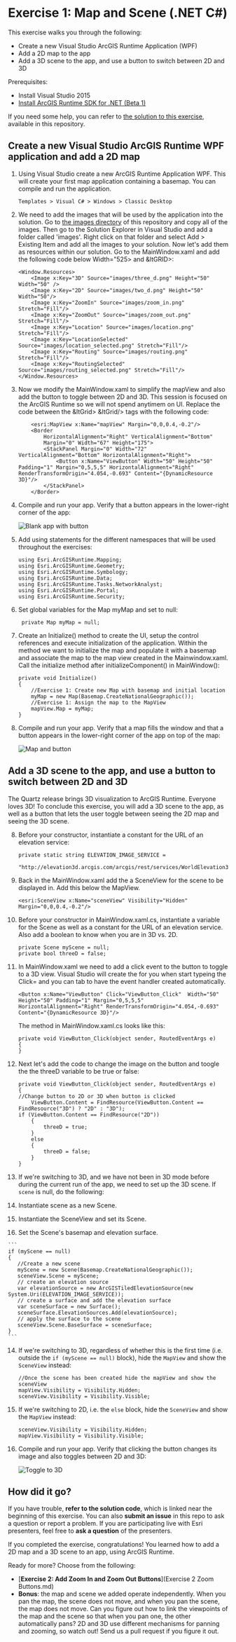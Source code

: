 # Exercise 1: Map and Scene (.NET C#)

This exercise walks you through the following:

- Create a new Visual Studio ArcGIS Runtime Application (WPF)
- Add a 2D map to the app
- Add a 3D scene to the app, and use a button to switch between 2D and 3D

Prerequisites:

- Install Visual Studio 2015 
- [Install ArcGIS Runtime SDK for .NET (Beta 1)](https://developers.arcgis.com/net/quartz/])

If you need some help, you can refer to [the solution to this exercise](../../solutions/dotNETWPF/Ex1_MapAndScene), available in this repository.

## Create a new Visual Studio ArcGIS Runtime WPF application and add a 2D map
1. Using Visual Studio create a new ArcGIS Runtime Application WPF.  This will create your first map application containing a basemap.  You can compile and run the application.
    
	```
	Templates > Visual C# > Windows > Classic Desktop
    ```

2. We need to add the images that will be used by the application into the solution.  Go to [the images directory](../../images) of this repository and copy all of the images.  Then go to the Solution Explorer in Visual Studio and add a folder called 'images'.  Right click on that folder and select Add > Existing Item and add all the images to your solution.  Now let's add them as resources within our solution.  Go to the MainWindow.xaml and add the following code below Width="525> and &ltGRID>:
    
    ```
    <Window.Resources>
        <Image x:Key="3D" Source="images/three_d.png" Height="50" Width="50" />
        <Image x:Key="2D" Source="images/two_d.png" Height="50" Width="50"/>
        <Image x:Key="ZoomIn" Source="images/zoom_in.png" Stretch="Fill"/>
        <Image x:Key="ZoomOut" Source="images/zoom_out.png" Stretch="Fill"/>
        <Image x:Key="Location" Source="images/location.png" Stretch="Fill"/>
        <Image x:Key="LocationSelected" Source="images/location_selected.png" Stretch="Fill"/>
        <Image x:Key="Routing" Source="images/routing.png" Stretch="Fill"/>
        <Image x:Key="RoutingSelected" Source="images/routing_selected.png" Stretch="Fill"/>
    </Window.Resources>
    ```
3. Now we modify the MainWindow.xaml to simplify the mapView and also add the button to toggle between 2D and 3D.  This session is focused on the ArcGIS Runtime so we will not spend anytimem on UI.  Replace the code between the &ltGrid> &ltGrid/> tags with the following code:

    ```
        <esri:MapView x:Name="mapView" Margin="0,0,0.4,-0.2"/>
        <Border
            HorizontalAlignment="Right" VerticalAlignment="Bottom"
            Margin="0" Width="67" Height="175">
            <StackPanel Margin="0" Width="72" VerticalAlignment="Bottom" HorizontalAlignment="Right">
                <Button x:Name="ViewButton" Width="50" Height="50" Padding="1" Margin="0,5,5,5" HorizontalAlignment="Right" RenderTransformOrigin="4.054,-0.693" Content="{DynamicResource 3D}"/>
            </StackPanel>
        </Border>
    ```
4. Compile and run your app. Verify that a button appears in the lower-right corner of the app:

    ![Blank app with button](01-blank-app-with-button.PNG)
    
5. Add using statements for the different namespaces that will be used throughout the exercises:

    ```
   using Esri.ArcGISRuntime.Mapping;
   using Esri.ArcGISRuntime.Geometry;
   using Esri.ArcGISRuntime.Symbology;
   using Esri.ArcGISRuntime.Data;
   using Esri.ArcGISRuntime.Tasks.NetworkAnalyst;
   using Esri.ArcGISRuntime.Portal;
   using Esri.ArcGISRuntime.Security;
    ```
    
6. Set global variables for the Map myMap and set to null:

    ```
     private Map myMap = null;
    ```
    
6. Create an Initialize() method to create the UI, setup the control references and execute initialization of the application.  Within the method we want to initialize the map and populate it with a basemap and associate the map to the map view created in the Mainwindow.xaml.  Call the initialize method after initializeComponent() in MainWindow():

    ```
    private void Initialize()
    {
        //Exercise 1: Create new Map with basemap and initial location
        myMap = new Map(Basemap.CreateNationalGeographic());
        //Exercise 1: Assign the map to the MapView
        mapView.Map = myMap;
    }
    ```
7. Compile and run your app. Verify that a map fills the window and that a button appears in the lower-right corner of the app on top of the map:

    ![Map and button](02-map-and-button.PNG)
    
## Add a 3D scene to the app, and use a button to switch between 2D and 3D

The Quartz release brings 3D visualization to ArcGIS Runtime. Everyone loves 3D! To conclude this exercise, you will add a 3D scene to the app, as well as a button that lets the user toggle between seeing the 2D map and seeing the 3D scene.

8. Before your constructor, instantiate a constant for the URL of an elevation service:

    ```
    private static string ELEVATION_IMAGE_SERVICE = 
            "http://elevation3d.arcgis.com/arcgis/rest/services/WorldElevation3D/Terrain3D/ImageServer";
    ```
    
9. Back in the MainWindow.xaml add the a SceneView for the scene to be displayed in.  Add this below the MapView.

    ```
    <esri:SceneView x:Name="sceneView" Visibility="Hidden" Margin="0,0,0.4,-0.2"/>
    ```
    
10. Before your constructor in MainWindow.xaml.cs, instantiate a variable for the Scene as well as a constant for the URL of an elevation service. Also add a boolean to know when you are in 3D vs. 2D.

    ```
    private Scene myScene = null;
    private bool threeD = false;
    ```
    
11. In MainWindow.xaml we need to add a click event to the button to toggle to a 3D view.  Visual Studio will create the for you when start typeing the Click= and you can tab to have the event handler created automatically. 

    ```
    <Button x:Name="ViewButton" Click="ViewButton_Click"  Width="50" Height="50" Padding="1" Margin="0,5,5,5" HorizontalAlignment="Right" RenderTransformOrigin="4.054,-0.693" Content="{DynamicResource 3D}"/>
    ```
    The method in MainWindow.xaml.cs looks like this:
     ```
     private void ViewButton_Click(object sender, RoutedEventArgs e)
     {
     }
     ```
12. Next let's add the code to change the image on the button and toogle the the threeD variable to be true or false:
    ```
    private void ViewButton_Click(object sender, RoutedEventArgs e)
    {
	//Change button to 2D or 3D when button is clicked
        ViewButton.Content = FindResource(ViewButton.Content == FindResource("3D") ? "2D" : "3D");
	if (ViewButton.Content == FindResource("2D"))
        {
            threeD = true;
        }
        else
        {
            threeD = false;
        }
    }
    ```
    
13. If we're switching to 3D, and we have not been in 3D mode before during the current run of the app, we need to set up the 3D scene. If `scene` is null, do the following:
   1. Instantiate scene as a new Scene.
   2. Instantiate the SceneView and set its Scene.
   3. Set the Scene's basemap and elevation surface.

    ```
    if (myScene == null)
    {
       //Create a new scene
       myScene = new Scene(Basemap.CreateNationalGeographic());
       sceneView.Scene = myScene;
       // create an elevation source
       var elevationSource = new ArcGISTiledElevationSource(new System.Uri(ELEVATION_IMAGE_SERVICE));
       // create a surface and add the elevation surface
       var sceneSurface = new Surface();
       sceneSurface.ElevationSources.Add(elevationSource);
       // apply the surface to the scene
       sceneView.Scene.BaseSurface = sceneSurface;
    }
    ```   
    
14. If we're switching to 3D, regardless of whether this is the first time (i.e. outside the `if (myScene == null)` block), hide the `MapView` and show the `SceneView` instead:

    ```
    //Once the scene has been created hide the mapView and show the sceneView
    mapView.Visibility = Visibility.Hidden;
    sceneView.Visibility = Visibility.Visible;
    ```
    
15. If we're switching to 2D, i.e. the `else` block, hide the `SceneView` and show the `MapView` instead:

    ```
    sceneView.Visibility = Visibility.Hidden;
    mapView.Visibility = Visibility.Visible;
    ```
    
16. Compile and run your app. Verify that clicking the button changes its image and also toggles between 2D and 3D:
    
    ![Toggle to 3D](03-toggle-to-3d.PNG)
    
## How did it go?

If you have trouble, **refer to the solution code**, which is linked near the beginning of this exercise. You can also **submit an issue** in this repo to ask a question or report a problem. If you are participating live with Esri presenters, feel free to **ask a question** of the presenters.

If you completed the exercise, congratulations! You learned how to add a 2D map and a 3D scene to an app, using ArcGIS Runtime.

Ready for more? Choose from the following:

- [**Exercise 2: Add Zoom In and Zoom Out Buttons**](Exercise 2 Zoom Buttons.md)
- **Bonus**: the map and scene we added operate independently. When you pan the map, the scene does not move, and when you pan the scene, the map does not move. Can you figure out how to link the viewpoints of the map and the scene so that when you pan one, the other automatically pans? 2D and 3D use different mechanisms for panning and zooming, so watch out! Send us a pull request if you figure it out.
